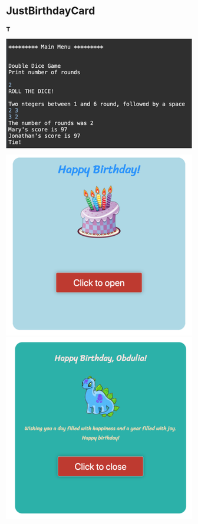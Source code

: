 # JustBirthdayCard

### T
![Screenshot 1](https://github.com/IrinaSerova/DoubleDiceGame/blob/master/images/ScreenShot1.png)



![Screenshot 2](https://github.com/IrinaSerova/JustBirthdayCard/blob/master/images/bc2.png)
![Screenshot 3](https://github.com/IrinaSerova/JustBirthdayCard/blob/master/images/bc1.png)